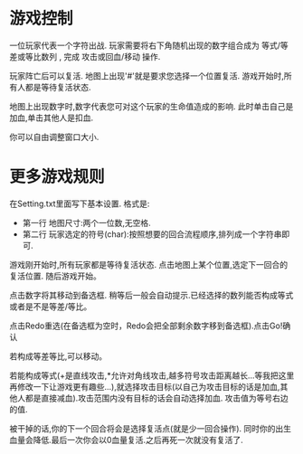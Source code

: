 # 游戏控制

一位玩家代表一个字符出战. 玩家需要将右下角随机出现的数字组合成为 等式/等差或等比数列 , 完成 攻击或回血/移动 操作. 

玩家阵亡后可以复活. 地图上出现'#'就是要求您选择一个位置复活. 游戏开始时,所有人都是等待复活状态.

地图上出现数字时,数字代表您可对这个玩家的生命值造成的影响. 此时单击自己是加血,单击其他人是扣血.

你可以自由调整窗口大小.

# 更多游戏规则

在Setting.txt里面写下基本设置. 格式是:

- 第一行 地图尺寸:两个一位数,无空格.
- 第二行 玩家选定的符号(char):按照想要的回合流程顺序,排列成一个字符串即可.

游戏刚开始时,所有玩家都是等待复活状态. 点击地图上某个位置,选定下一回合的复活位置. 随后游戏开始。

点击数字将其移动到备选框. 稍等后一般会自动提示.已经选择的数列能否构成等式或者是不是等差/等比。

点击Redo重选(在备选框为空时，Redo会把全部剩余数字移到备选框).点击Go!确认

若构成等差等比,可以移动。

若能构成等式(+是直线攻击,*允许对角线攻击,越多符号攻击距离越长…等我把这里再修改一下让游戏更有趣些…),就选择攻击目标(以自己为攻击目标的话是加血,其他人都是直接减血).攻击范围内没有目标的话会自动选择加血. 攻击值为等号右边的值.

被干掉的话,你的下一个回合将会是选择复活点(就是少一回合操作). 同时你的出生血量会降低.最后一次你会以0血量复活.之后再死一次就没有复活了.
